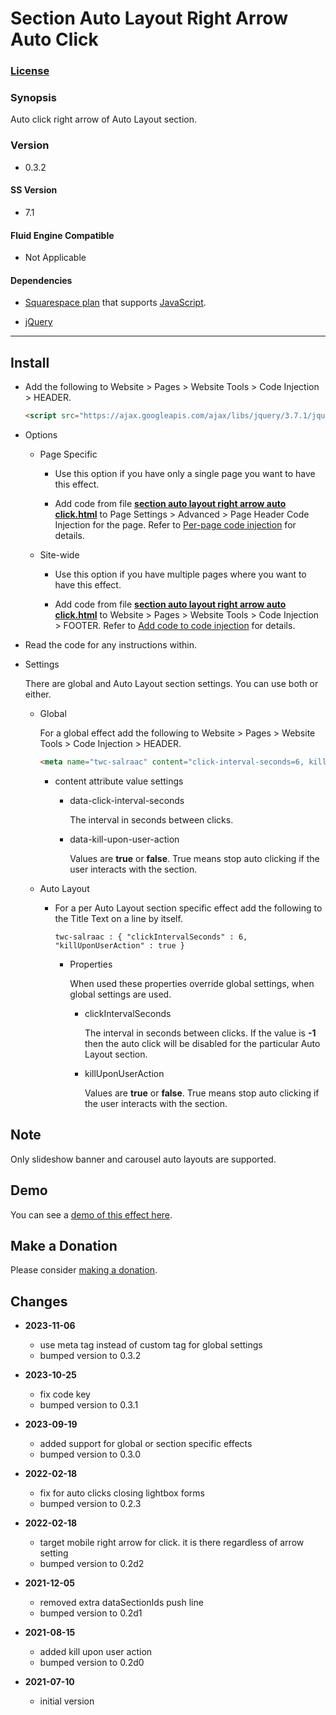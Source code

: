 # Section Auto Layout Right Arrow Auto Click

### [License][1]

### Synopsis

Auto click right arrow of Auto Layout section.

### Version

  * 0.3.2

#### SS Version

  * 7.1

#### Fluid Engine Compatible

  * Not Applicable

#### Dependencies

  * [Squarespace plan][2] that supports [JavaScript][3].
  
  * [jQuery][4]

---

## Install

* Add the following to Website > Pages > Website Tools > Code Injection >
  HEADER.
  
  ```html
  <script src="https://ajax.googleapis.com/ajax/libs/jquery/3.7.1/jquery.min.js"></script>
  ```
  
* Options

  * Page Specific
  
    * Use this option if you have only a single page you want to have this
      effect.
      
    * Add code from file **[section auto layout right arrow auto
      click.html][5]** to Page Settings > Advanced > Page Header Code Injection
      for the page. Refer to [Per-page code injection][6] for details.
      
  * Site-wide
  
    * Use this option if you have multiple pages where you want to have this
      effect.
      
    * Add code from file **[section auto layout right arrow auto
      click.html][5]** to Website > Pages > Website Tools > Code Injection >
      FOOTER. Refer to [Add code to code injection][7] for details.
      
* Read the code for any instructions within.
  
* Settings
  
  There are global and Auto Layout section settings. You can use both or either.

  * Global
    
    For a global effect add the following to Website > Pages > Website Tools >
    Code Injection > HEADER.
    
    ```html
    <meta name="twc-salraac" content="click-interval-seconds=6, kill-upon-user-action=true" />
    ```
    
    * content attribute value settings
    
      * data-click-interval-seconds
        
        The interval in seconds between clicks.
        
      * data-kill-upon-user-action
        
        Values are **true** or **false**. True means stop auto clicking if
        the user interacts with the section.
        
  * Auto Layout
  
    * For a per Auto Layout section specific effect add the following to the
      Title Text on a line by itself.
      
      ```text
      twc-salraac : { "clickIntervalSeconds" : 6, "killUponUserAction" : true }
      ```
      
      * Properties
        
        When used these properties override global settings, when global settings
        are used.
        
        * clickIntervalSeconds
          
          The interval in seconds between clicks. If the value is **-1** then
          the auto click will be disabled for the particular Auto Layout
          section.
          
        * killUponUserAction
          
          Values are **true** or **false**. True means stop auto clicking if the
          user interacts with the section.

## Note

Only slideshow banner and carousel auto layouts are supported.

## Demo

You can see a [demo of this effect here][8].

## Make a Donation

Please consider [making a donation][9].

## Changes

* **2023-11-06**
  
  * use meta tag instead of custom tag for global settings
  * bumped version to 0.3.2
  
* **2023-10-25**
  
  * fix code key
  * bumped version to 0.3.1
  
* **2023-09-19**
  
  * added support for global or section specific effects
  * bumped version to 0.3.0
  
* **2022-02-18**
  
  * fix for auto clicks closing lightbox forms
  * bumped version to 0.2.3
  
* **2022-02-18**
  
  * target mobile right arrow for click. it is there regardless of arrow setting
  * bumped version to 0.2d2
  
* **2021-12-05**
  
  * removed extra dataSectionIds push line
  * bumped version to 0.2d1
  
* **2021-08-15**
  
  * added kill upon user action
  * bumped version to 0.2d0
  
* **2021-07-10**
  
  * initial version

[1]: https://github.com/tomsWebConsulting/twcsl/blob/main/LICENSE.txt#L1
[2]: https://www.squarespace.com/pricing
[3]: https://en.wikipedia.org/wiki/JavaScript
[4]: https://jquery.com/
[5]: section%20auto%20layout%20right%20arrow%20auto%20click.html#L1
[6]: https://support.squarespace.com/hc/en-us/articles/205815908-Using-code-injection#toc-per-page-code-injection
[7]: https://support.squarespace.com/hc/en-us/articles/205815908-Using-code-injection#toc-add-code-to-code-injection
[8]: https://toms-web-consulting-demos.squarespace.com/section-auto-layout-right-arrow-auto-click?password=twcdemos
[9]: https://github.com/tomsWebConsulting/twcsl#make-a-donation
